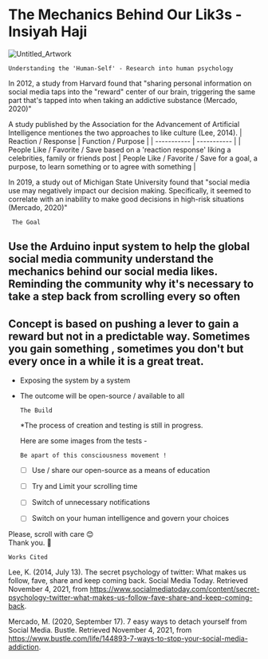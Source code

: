 # The Mechanics Behind Our Lik3s - Insiyah Haji
 
 ![Untitled_Artwork ](https://user-images.githubusercontent.com/93743037/140443390-c1f78717-7aa7-4567-84f8-9382f6fe9184.png)


    Understanding the 'Human-Self' - Research into human psychology 

In 2012, a study from Harvard found that "sharing personal information on social media taps into the "reward" center of our brain, triggering the same part that's tapped into when taking an addictive substance (Mercado, 2020)"

A study published by the Association for the Advancement of Artificial Intelligence mentiones the two approaches to like culture (Lee, 2014). 
| Reaction / Response | Function / Purpose |
| ----------- | ----------- |
| People Like / Favorite / Save based on a 'reaction response'  liking a celebrities, family or friends post | People Like / Favorite / Save for a goal, a purpose, to learn something or to agree with something |

In 2019, a study out of Michigan State University found that "social media use may negatively impact our decision making. Specifically, it seemed to correlate with an inability to make good decisions in high-risk situations (Mercado, 2020)" 

  



     The Goal

Use the Arduino input system to help the global social media community understand the mechanics behind our social media likes.
Reminding the community why it's necessary to take a step back from scrolling every so often
- 
**Concept** is based on pushing a lever to gain a reward but not in a predictable way. Sometimes you gain something , sometimes you don't but every once in a while it is a great treat. 
- 
+ Exposing the system by a system 
+ The outcome will be open-source / available to all 


    
      The Build 
      
  *The process of creation and testing is still in progress.
  
  Here are some images from the tests - 
    

   
    
    
    
      Be apart of this consciousness movement !
     
   - [ ] Use / share our open-source as a means of education 
   - [ ] Try and Limit your scrolling time
   - [ ] Switch of unnecessary notifications
   - [ ] Switch on your human intelligence and govern your choices

 


Please, scroll with care 😊   
Thank you. 🙏 




    Works Cited
    
Lee, K. (2014, July 13). The secret psychology of twitter: What makes us follow, fave, share and keep coming back. Social Media Today. Retrieved November 4, 2021, from https://www.socialmediatoday.com/content/secret-psychology-twitter-what-makes-us-follow-fave-share-and-keep-coming-back. 


Mercado, M. (2020, September 17). 7 easy ways to detach yourself from Social Media. Bustle. Retrieved November 4, 2021, from https://www.bustle.com/life/144893-7-ways-to-stop-your-social-media-addiction.  


